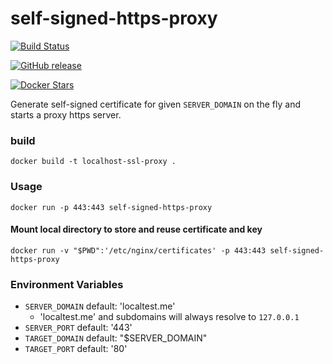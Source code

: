 # self-signed-https-proxy

[![Build Status](https://travis-ci.com/qoomon/self-signed-https-proxy.svg?branch=master)](https://travis-ci.com/qoomon/self-signed-https-proxy)

[![GitHub release](https://img.shields.io/github/release/qoomon/self-signed-https-proxy.svg)](https://hub.docker.com/r/qoomon/self-signed-https-proxy/)

[![Docker Stars](https://img.shields.io/docker/pulls/qoomon/self-signed-https-proxy.svg)](https://hub.docker.com/r/qoomon/self-signed-https-proxy/)


Generate self-signed certificate for given `SERVER_DOMAIN` on the fly and starts a proxy https server.

### build
`docker build -t localhost-ssl-proxy .`

### Usage
`docker run -p 443:443 self-signed-https-proxy`

#### Mount local directory to store and reuse certificate and key
`docker run -v "$PWD":'/etc/nginx/certificates' -p 443:443 self-signed-https-proxy`

### Environment Variables
* `SERVER_DOMAIN` default: 'localtest.me'
  * 'localtest.me' and subdomains will always resolve to `127.0.0.1`
* `SERVER_PORT` default: '443'
* `TARGET_DOMAIN` default: "$SERVER_DOMAIN"
* `TARGET_PORT` default: '80'
